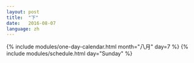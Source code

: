 ```yaml
---
layout: post
title:  "下"
date:   2016-08-07
language: zh
---
```


{% include modules/one-day-calendar.html month="八月" day=7 %}
{% include modules/schedule.html day="Sunday" %}

<div class="clear"> </div>
